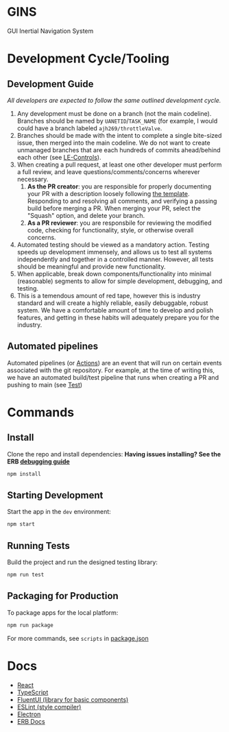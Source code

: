 # GINS
GUI Inertial Navigation System

# Development Cycle/Tooling
## Development Guide
_All developers are expected to follow the same outlined development cycle._

1. Any development must be done on a branch (not the main codeline). Branches should be named by `UANETID`/`TASK_NAME` (for example, I would could have a branch labeled `ajh269/throttleValve`.
2. Branches should be made with the intent to complete a single bite-sized issue, then merged into the main codeline. We do not want to create unmanaged branches that are each hundreds of commits ahead/behind each other (see [LE-Controls](https://github.com/Uakronauts/LE-Controls/branches)).
3. When creating a pull request, at least one other developer must perform a full review, and leave questions/comments/concerns wherever necessary.
    1. **As the PR creator**: you are responsible for properly documenting your PR with a description loosely following [the template](PR_GUIDE.md). Responding to and resolving all comments, and verifying a passing build before merging a PR. When merging your PR, select the "Squash" option, and delete your branch.
    2. **As a PR reviewer**: you are responsbile for reviewing the modified code, checking for functionality, style, or otherwise overall concerns.
4. Automated testing should be viewed as a mandatory action. Testing speeds up development immensely, and allows us to test all systems independently and together in a controlled manner. However, all tests should be meaningful and provide new functionality.
5. When applicable, break down components/functionality into minimal (reasonable) segments to allow for simple development, debugging, and testing.
6. This is a temendous amount of red tape, however this is industry standard and will create a highly reliable, easily debuggable, robust system. We have a comfortable amount of time to develop and polish features, and getting in these habits will adequately prepare you for the industry.

## Automated pipelines
Automated pipelines (or [Actions](https://github.com/Uakronauts/LCP-GUI/actions)) are an event that will run on certain events associated with the git repository. For example, at the time of writing this, we have an automated build/test pipeline that runs when creating a PR and pushing to main (see [Test](https://github.com/Uakronauts/LCP-GUI/actions/workflows/test.yml))

# Commands
## Install

Clone the repo and install dependencies:
**Having issues installing? See the ERB [debugging guide](https://github.com/electron-react-boilerplate/electron-react-boilerplate/issues/400)**
```bash
npm install
```

## Starting Development

Start the app in the `dev` environment:

```bash
npm start
```

## Running Tests

Build the project and run the designed testing library:

```bash
npm run test
```

## Packaging for Production

To package apps for the local platform:

```bash
npm run package
```

For more commands, see `scripts` in [package.json](package.json)

# Docs

- [React](https://react.dev/)
- [TypeScript](https://www.typescriptlang.org/)
- [FluentUI (library for basic components)](https://developer.microsoft.com/en-us/fluentui#/)
- [ESLint (style compiler)](https://eslint.org/docs/latest/)
- [Electron](https://www.electronjs.org/)
- [ERB Docs](https://electron-react-boilerplate.js.org/docs/installation)

